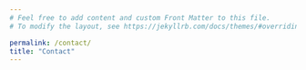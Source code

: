 ```yaml
---
# Feel free to add content and custom Front Matter to this file.
# To modify the layout, see https://jekyllrb.com/docs/themes/#overriding-theme-defaults

permalink: /contact/
title: "Contact"
---
```


